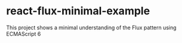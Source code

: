 # react-flux-minimal-example
This project shows a minimal understanding of the Flux pattern using ECMAScript 6
